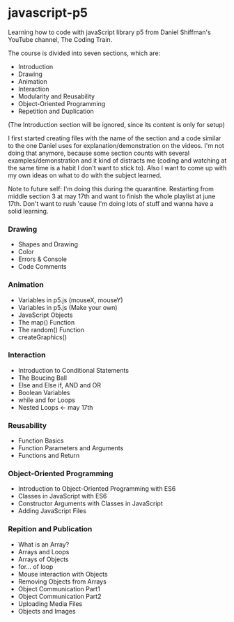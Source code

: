 # javascript-p5
Learning how to code with javaScript library p5 from Daniel Shiffman's YouTube channel, The Coding Train.

The course is divided into seven sections, which are:
* Introduction
* Drawing
* Animation
* Interaction
* Modularity and Reusability
* Object-Oriented Programming
* Repetition and Duplication

(The Introduction section will be ignored, since its content is only for setup)

I first started creating files with the name of the section and a code similar to the one Daniel uses for explanation/demonstration on the videos. I'm not doing that anymore, because some section counts with several examples/demonstration and it kind of distracts me (coding and watching at the same time is a habit I don't want to stick to). Also I want to come up with my own ideas on what to do with the subject learned.


Note to future self:
I'm doing this during the quarantine. 
Restarting from middle section 3 at may 17th and want to finish the whole playlist at june 17th.
Don't want to rush 'cause I'm doing lots of stuff and wanna have a solid learning.

### Drawing 
* Shapes and Drawing
* Color
* Errors & Console
* Code Comments

### Animation
* Variables in p5.js (mouseX, mouseY)
* Variables in p5.js (Make your own)
* JavaScript Objects
* The map() Function
* The random() Function
* createGraphics()

### Interaction
* Introduction to Conditional Statements
* The Boucing Ball
* Else and Else if, AND and OR
* Boolean Variables
* while and for Loops
* Nested Loops <- may 17th

### Reusability
* Function Basics
* Function Parameters and Arguments
* Functions and Return

### Object-Oriented Programming
* Introduction to Object-Oriented Programming with ES6
* Classes in JavaScript with ES6
* Constructor Arguments with Classes in JavaScript
* Adding JavaScript Files

### Repition and Publication
* What is an Array?
* Arrays and Loops
* Arrays of Objects
* for... of loop
* Mouse interaction with Objects
* Removing Objects from Arrays
* Object Communication Part1
* Object Communication Part2
* Uploading Media Files
* Objects and Images